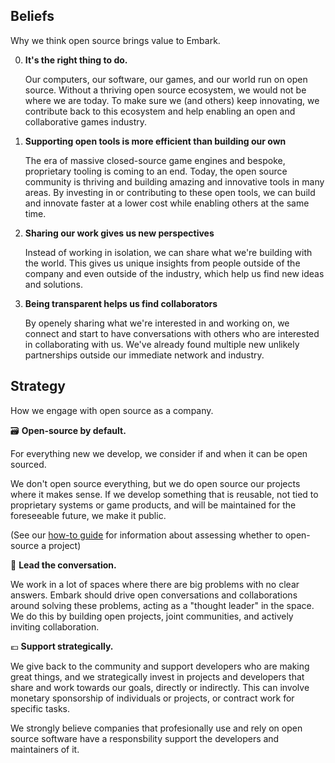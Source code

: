 ## Beliefs

Why we think open source brings value to Embark.

0.  **It's the right thing to do.**

    Our computers, our software, our games, and our world run on open source. Without a thriving open source ecosystem, we would not be where we are today. To make sure we (and others) keep innovating, we contribute back to this ecosystem and help enabling an open and collaborative games industry.

1. **Supporting open tools is more efficient than building our own**

    The era of massive closed-source game engines and bespoke, proprietary tooling is coming to an end. Today, the open source community is thriving and building amazing and innovative tools in many areas. By investing in or contributing to these open tools, we can build and innovate faster at a lower cost while enabling others at the same time.

2. **Sharing our work gives us new perspectives**

    Instead of working in isolation, we can share what we're building with the world. This gives us unique insights from people outside of the company and even outside of the industry, which help us find new ideas and solutions.

3. **Being transparent helps us find collaborators**

    By openely sharing what we're interested in and working on, we connect and start to have conversations with others who are interested in collaborating with us. We've already found multiple new unlikely partnerships outside our immediate network and industry.

## Strategy

How we engage with open source as a company.

🗃 **Open-source by default.**

For everything new we develop, we consider if and when it can be open sourced. 

We don't open source everything, but we do open source our projects where it makes sense. If we develop something that is reusable, not tied to proprietary systems or game products, and will be maintained for the foreseeable future, we make it public.

(See our [how-to guide](how-to.md) for information about assessing whether to open-source a project)

🎤 **Lead the conversation.**

We work in a lot of spaces where there are big problems with no clear answers. Embark should drive open conversations and collaborations around solving these problems, acting as a "thought leader" in the space. We do this by building open projects, joint communities, and actively inviting collaboration.

💶 **Support strategically.**

We give back to the community and support developers who are making great things, and we strategically invest in projects and developers that share and work towards our goals, directly or indirectly. This can involve monetary sponsorship of individuals or projects, or contract work for specific tasks. 

We strongly believe companies that profesionally use and rely on open source software have a responsbility support the developers and maintainers of it.
